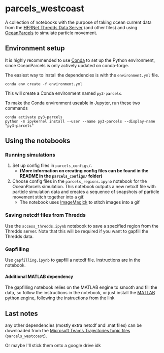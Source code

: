 # parcels_westcoast

A collection of notebooks with the purpose of taking ocean current data from the
[HFRNet Thredds Data Server](https://hfrnet-tds.ucsd.edu/) (and other files) and using
[OceanParcels](https://oceanparcels.org/) to simulate particle movement.

## Environment setup

It is highly recommended to use [Conda](https://conda.io/projects/conda/en/latest/user-guide/install/index.html)
to set up the Python environment, since OceanParcels is only actively updated on conda-forge.

The easiest way to install the dependencies is with the `environment.yml` file.
```shell
conda env create -f environment.yml
```
This will create a Conda environment named `py3-parcels`.

To make the Conda environment useable in Jupyter, run these two commands
```shell
conda activate py3-parcels
python -m ipykernel install --user --name py3-parcels --display-name "py3-parcels"
```

## Using the notebooks

### Running simulations

1. Set up config files in `parcels_configs/`.
	- **(More information on creating config files can be
	found in the README in the `parcels_configs/` folder)**
2. Choose config files in the `parcels_regions.ipynb` notebook for the OceanParcels simulation. This
notebook outputs a new netcdf file with particle simulation data and creates a sequence of snapshots
of particle movement stitch together into a gif.
	- The notebook uses [ImageMagick](https://imagemagick.org/index.php) to stitch images into a gif

### Saving netcdf files from Thredds

Use the `access_thredds.ipynb` notebook to save a specified region from the Thredds server. Note
that this will be required if you want to gapfill the Thredds data.

### Gapfilling

Use `gapfilling.ipynb` to gapfill a netcdf file. Instructions are in the notebook.

#### Additional MATLAB dependency

The gapfilling notebook relies on the MATLAB engine to smooth and fill the data, so follow the
instructions in the notebook, or just install the
[MATLAB python engine](https://www.mathworks.com/help/matlab/matlab-engine-for-python.html),
following the instructions from the link

## Last notes

any other dependencies (mostly extra netcdf and .mat files) can be downloaded from the
[Microsoft Teams Trajectories topic files](https://ucsdcloud.sharepoint.com/:f:/r/sites/HFRdataanalysis/Shared%20Documents/Trajectories/parcels_westcoast?csf=1&web=1&e=sOQuyY) (`parcels_westcoast`).

Or maybe I'll stick them onto a google drive idk
